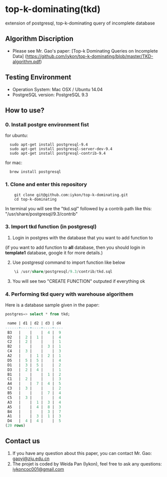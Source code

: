 # top-k-dominating(tkd)
extension of postgresql, top-k-dominating query of incomplete database

## Algorithm Discription
* Please see Mr. Gao's paper: [Top-k Dominating Queries on Incomplete Data] (https://github.com/iykon/top-k-dominating/blob/master/TKD-algorithm.pdf)

## Testing Environment
  * Operation System: Mac OSX / Ubuntu 14.04
  * PostgreSQL version: PostgreSQL 9.3

## How to use?
### 0. Install postgre environment fist

for ubuntu:

~~~terminal
  sudo apt-get install postgresql-9.4
  sudo apt-get install postgresql-server-dev-9.4
  sudo apt-get install postgresql-contrib-9.4
~~~

for mac:

~~~terminal
  brew install postgresql
~~~

### 1. Clone and enter this repository
~~~terminal
    git clone git@github.com:iykon/top-k-dominating.git
    cd top-k-dominating
~~~

In terminal you will see the "tkd.sql" followed by a contrib path like this:
"/usr/share/postgresql/9.3/contrib"

### 3. Import tkd function (in postgresql)

1. Login in postgres with the database that you want to add function to

  (if you want to add function to **all** database, then you should login in **template1** database,
google it for more details.)

2. Use postgresql command to import function like below

~~~sql
    \i /usr/share/postgresql/9.3/contrib/tkd.sql
~~~

3. You will see two "CREATE FUNCTION" outputed if everything ok

### 4. Performing tkd query with warehouse algorithem
Here is a database sample given in the paper:
~~~sql
postgres=> select * from tkd;

 name | d1 | d2 | d3 | d4
------+----+----+----+----
 B3   |    |    |  4 |  9
 D2   |  2 |  1 |    |  4
 C2   |  2 |    |    |  1
 B2   |    |    |  3 |  1
 C4   |  3 |    |    |  3
 A2   |    |  1 |  2 |  1
 D5   |  5 |  5 |    |  4
 D1   |  3 |  5 |    |  2
 D3   |  2 |  4 |    |  1
 B1   |    |    |  1 |  2
 C1   |  2 |    |    |  3
 A4   |    |  7 |  4 |  5
 C3   |  3 |    |    |  2
 B5   |    |    |  7 |  4
 C5   |  3 |    |    |  4
 A3   |    |  1 |  3 |  4
 A5   |    |  4 |  8 |  3
 B4   |    |    |  3 |  7
 A1   |    |  3 |  1 |  3
 D4   |  4 |  4 |    |  5
(20 rows)

~~~


## Contact us
1. If you have any question about this paper, you can contact Mr. Gao: gaoyj@zju.edu.cn
2. The projet is coded by Weida Pan (Iykon), feel free to ask any questions: iykoncoc001@gmail.com
